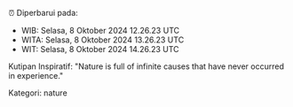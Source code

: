 ⏰ Diperbarui pada:
- WIB: Selasa, 8 Oktober 2024 12.26.23 UTC
- WITA: Selasa, 8 Oktober 2024 13.26.23 UTC
- WIT: Selasa, 8 Oktober 2024 14.26.23 UTC

Kutipan Inspiratif:
"Nature is full of infinite causes that have never occurred in experience."


Kategori: nature

